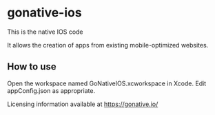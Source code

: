 gonative-ios
============

This is the native IOS code 

It allows the creation of apps from existing mobile-optimized websites.

How to use
------------
Open the workspace named GoNativeIOS.xcworkspace in Xcode. Edit appConfig.json as appropriate.

Licensing information available at https://gonative.io/

